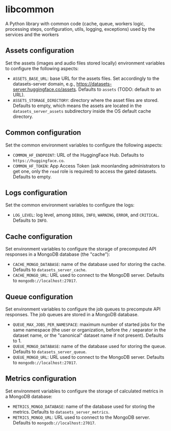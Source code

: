 # libcommon

A Python library with common code (cache, queue, workers logic, processing steps, configuration, utils, logging, exceptions) used by the services and the workers

## Assets configuration

Set the assets (images and audio files stored locally) environment variables to configure the following aspects:

- `ASSETS_BASE_URL`: base URL for the assets files. Set accordingly to the datasets-server domain, e.g., https://datasets-server.huggingface.co/assets. Defaults to `assets` (TODO: default to an URL).
- `ASSETS_STORAGE_DIRECTORY`: directory where the asset files are stored. Defaults to empty, which means the assets are located in the `datasets_server_assets` subdirectory inside the OS default cache directory.

## Common configuration

Set the common environment variables to configure the following aspects:

- `COMMON_HF_ENDPOINT`: URL of the HuggingFace Hub. Defaults to `https://huggingface.co`.
- `COMMON_HF_TOKEN`: App Access Token (ask moonlanding administrators to get one, only the `read` role is required) to access the gated datasets. Defaults to empty.

## Logs configuration

Set the common environment variables to configure the logs:

- `LOG_LEVEL`: log level, among `DEBUG`, `INFO`, `WARNING`, `ERROR`, and `CRITICAL`. Defaults to `INFO`.

## Cache configuration

Set environment variables to configure the storage of precomputed API responses in a MongoDB database (the "cache"):

- `CACHE_MONGO_DATABASE`: name of the database used for storing the cache. Defaults to `datasets_server_cache`.
- `CACHE_MONGO_URL`: URL used to connect to the MongoDB server. Defaults to `mongodb://localhost:27017`.

## Queue configuration

Set environment variables to configure the job queues to precompute API responses. The job queues are stored in a MongoDB database.

- `QUEUE_MAX_JOBS_PER_NAMESPACE`: maximum number of started jobs for the same namespace (the user or organization, before the `/` separator in the dataset name, or the "canonical" dataset name if not present). Defaults to 1.
- `QUEUE_MONGO_DATABASE`: name of the database used for storing the queue. Defaults to `datasets_server_queue`.
- `QUEUE_MONGO_URL`: URL used to connect to the MongoDB server. Defaults to `mongodb://localhost:27017`.

## Metrics configuration

Set environment variables to configure the storage of calculated metrics in a MongoDB database:

- `METRICS_MONGO_DATABASE`: name of the database used for storing the metrics. Defaults to `datasets_server_metrics`.
- `METRICS_MONGO_URL`: URL used to connect to the MongoDB server. Defaults to `mongodb://localhost:27017`.

